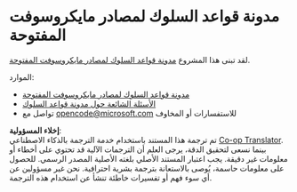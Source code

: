 <!--
CO_OP_TRANSLATOR_METADATA:
{
  "original_hash": "c06b12caf3c901eb3156e3dd5b0aea56",
  "translation_date": "2025-08-26T11:16:50+00:00",
  "source_file": "etc/CODE_OF_CONDUCT.md",
  "language_code": "ar"
}
-->
# مدونة قواعد السلوك لمصادر مايكروسوفت المفتوحة

لقد تبنى هذا المشروع [مدونة قواعد السلوك لمصادر مايكروسوفت المفتوحة](https://opensource.microsoft.com/codeofconduct/).

الموارد:

- [مدونة قواعد السلوك لمصادر مايكروسوفت المفتوحة](https://opensource.microsoft.com/codeofconduct/)
- [الأسئلة الشائعة حول مدونة قواعد السلوك](https://opensource.microsoft.com/codeofconduct/faq/)
- تواصل مع [opencode@microsoft.com](mailto:opencode@microsoft.com) للاستفسارات أو المخاوف

**إخلاء المسؤولية**:  
تم ترجمة هذا المستند باستخدام خدمة الترجمة بالذكاء الاصطناعي [Co-op Translator](https://github.com/Azure/co-op-translator). بينما نسعى لتحقيق الدقة، يرجى العلم أن الترجمات الآلية قد تحتوي على أخطاء أو معلومات غير دقيقة. يجب اعتبار المستند الأصلي بلغته الأصلية المصدر الرسمي. للحصول على معلومات حاسمة، يُوصى بالاستعانة بترجمة بشرية احترافية. نحن غير مسؤولين عن أي سوء فهم أو تفسيرات خاطئة تنشأ عن استخدام هذه الترجمة.
